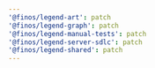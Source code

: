 ```yaml
---
'@finos/legend-art': patch
'@finos/legend-graph': patch
'@finos/legend-manual-tests': patch
'@finos/legend-server-sdlc': patch
'@finos/legend-shared': patch
---
```

